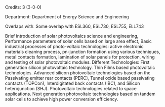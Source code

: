 Credits: 3 (3-0-0)

Department: Department of Energy Science and Engineering

Overlaps with: Some overlap with ESL360, ESL730, ESL755, ELL743

Brief introduction of solar photovoltaics science and engineering, Performance parameters of solar cells based on large area effect, Basic industrial processes of photo-voltaic technologies: active electronic materials cleaning process, pn-junction formation using various techniques, metal contacts formation, lamination of solar panels for protection, wiring and testing of solar photovoltaic modules. Different Technologies: First generation silicon photovoltaic technology. Thin Films based photovoltaic technologies. Advanced silicon photovoltaic technologies based on the Passivating emitter rear contacts (PERC), Tunnel oxide based passivating contacts (TOPCon), Interdigitated back contacts (IBC), and Silicon heterojunction (SHJ). Photovoltaic technologies related to space applications. Next generation photovoltaic technologies based on tandem solar cells to achieve high power conversion efficiency.